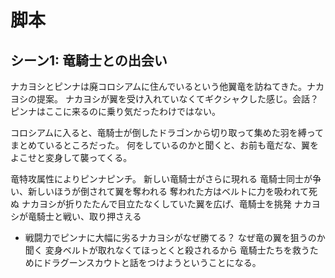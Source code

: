 # 脚本

## シーン1: 竜騎士との出会い
ナカヨシとピンナは廃コロシアムに住んでいるという他翼竜を訪ねてきた。ナカヨシの提案。
ナカヨシが翼を受け入れていなくてギクシャクした感じ。会話？　ピンナはここに来るのに乗り気だったわけではない。

コロシアムに入ると、竜騎士が倒したドラゴンから切り取って集めた羽を縛ってまとめているところだった。
何をしているのかと聞くと、お前も竜だな、翼をよこせと変身して襲ってくる。

竜特攻属性によりピンナピンチ。
新しい竜騎士がさらに現れる
竜騎士同士が争い、新しいほうが倒されて翼を奪われる
奪われた方はベルトに力を吸われて死ぬ
ナカヨシが折りたたんで目立たなくしていた翼を広げ、竜騎士を挑発
ナカヨシが竜騎士と戦い、取り押さえる
  * 戦闘力でピンナに大幅に劣るナカヨシがなぜ勝てる？
なぜ竜の翼を狙うのか聞く
変身ベルトが取れなくてほっとくと殺されるから
竜騎士たちを救うためにドラグーンスカウトと話をつけようということになる。

